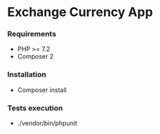 # Exchange Currency App

### Requirements

- PHP >= 7.2
- Composer 2

### Installation

- Composer install

### Tests execution

- ./vendor/bin/phpunit